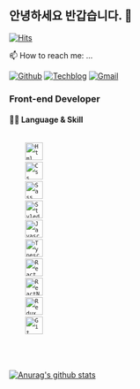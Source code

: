 ## 안녕하세요 반갑습니다. 🙌

<div>
	
  [![Hits](https://hits.seeyoufarm.com/api/count/incr/badge.svg?url=https%3A%2F%2Fgithub.com%2Fwjdxor133&count_bg=%2379C83D&title_bg=%23555555&icon=&icon_color=%23E7E7E7&title=hits&edge_flat=false)](https://hits.seeyoufarm.com)
	
  </div>
  
  📫 How to reach me: ...
  <div>
	
 [![Github](http://img.shields.io/badge/-Github-black?style=flat-square&logo=github&link=https://github.com/wjdxor133)](https://github.com/wjdxor133)     [![Techblog](http://img.shields.io/badge/-Tech%20blog-2CA5E0?style=flat-square&logo=Bloglovin&logoColor=white&link=https://ljtaek2.tistory.com/)](https://ljtaek2.tistory.com/)     [![Gmail](https://img.shields.io/badge/Gmail-d14836?style=flat-square&logo=Gmail&logoColor=white&link=mailto:wjdxor1224@gmail.com)](mailto:wjdxor1224@gmail.com) 
	
  </div>

### Front-end Developer
#### 👨‍💻 Language & Skill
<code>
	<code><img alt="Html" src="https://user-images.githubusercontent.com/47416686/92299565-4d548280-ef8e-11ea-800d-86b5c28fbcdc.png" width="32"></code>
	<code><img alt="Css" src="https://user-images.githubusercontent.com/47416686/92299858-2ea3bb00-ef91-11ea-8d20-c6561b1ef711.png" width="32"></code>
	<code><img alt="Sass" src="https://user-images.githubusercontent.com/26512984/88482103-2754bf00-cf9a-11ea-9e2f-075735d3db3c.jpg" width="32"></code>
	<code><img alt="Styled-Components" src="https://user-images.githubusercontent.com/55340876/89944325-926ce980-dc5a-11ea-9209-cc43422964c7.png" width="32"></code>
	<code><img alt="Javascript" src="https://user-images.githubusercontent.com/26512984/88481835-aba64280-cf98-11ea-80a7-c6c5ae3a1235.jpg" width="32"></code>
	<code><img alt="Typescript" src="https://user-images.githubusercontent.com/47416686/92299440-20ec3680-ef8d-11ea-8abb-7e6f39cb1e29.png" width="32"></code>
	<code><img alt="React" src="https://user-images.githubusercontent.com/26512984/88481963-5d457380-cf99-11ea-8c02-c1b4586cb7ca.jpg" width="32"></code>
	<code><img alt="ReactNative" src="https://user-images.githubusercontent.com/47416686/93730410-6d797800-fc03-11ea-8298-a731c7804f77.png" width="32"></code>
	<code><img alt="Redux" src="https://user-images.githubusercontent.com/47416686/92299597-91478780-ef8e-11ea-9857-253c897b371e.png" width="32"></code>
	<code><img alt="Git" src="https://user-images.githubusercontent.com/26512984/88481839-ad700600-cf98-11ea-8168-e795e299b730.png" width="32"></code>

</code>
<br><br>
  <div>
	
 [![Anurag's github stats](https://github-readme-stats.vercel.app/api?username=wjdxor133)](https://github.com/anuraghazra/github-readme-stats)
	
  </div>


  


<!--
**wjdxor133/wjdxor133** is a ✨ _special_ ✨ repository because its `README.md` (this file) appears on your GitHub profile.

Here are some ideas to get you started:

- 🔭 I’m currently working on ...
- 🌱 I’m currently learning ...
- 👯 I’m looking to collaborate on ...
- 🤔 I’m looking for help with ...
- 💬 Ask me about ...
- 📫 How to reach me: ...
- 😄 Pronouns: ...
- ⚡ Fun fact: ...
-->
